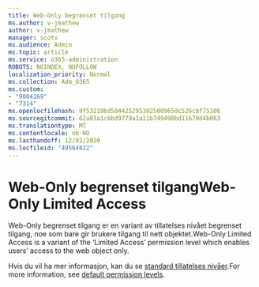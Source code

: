 ```yaml
---
title: Web-Only begrenset tilgang
ms.author: v-jmathew
author: v-jmathew
manager: scotv
ms.audience: Admin
ms.topic: article
ms.service: o365-administration
ROBOTS: NOINDEX, NOFOLLOW
localization_priority: Normal
ms.collection: Adm_O365
ms.custom:
- "9004169"
- "7314"
ms.openlocfilehash: 9f53219bd504425295302500965dc526cbf75106
ms.sourcegitcommit: 62a83a1c6bd9779a1a11b749490bd11670d4b063
ms.translationtype: MT
ms.contentlocale: nb-NO
ms.lasthandoff: 12/02/2020
ms.locfileid: "49564822"
---
```

# <a name="web-only-limited-access"></a><span data-ttu-id="6d5c6-102">Web-Only begrenset tilgang</span><span class="sxs-lookup"><span data-stu-id="6d5c6-102">Web-Only Limited Access</span></span>

<span data-ttu-id="6d5c6-103">Web-Only begrenset tilgang er en variant av tillatelses nivået begrenset tilgang, noe som bare gir brukere tilgang til nett objektet.</span><span class="sxs-lookup"><span data-stu-id="6d5c6-103">Web-Only Limited Access is a variant of the ‘Limited Access’ permission level which enables users’ access to the web object only.</span></span>

<span data-ttu-id="6d5c6-104">Hvis du vil ha mer informasjon, kan du se [standard tillatelses nivåer](https://docs.microsoft.com/sharepoint/understanding-permission-levels#default-permission-levels).</span><span class="sxs-lookup"><span data-stu-id="6d5c6-104">For more information, see [default permission levels](https://docs.microsoft.com/sharepoint/understanding-permission-levels#default-permission-levels).</span></span>
